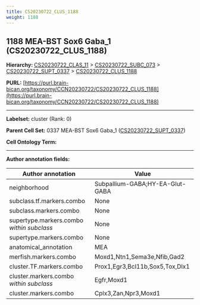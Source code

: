 ```yaml
---
title: CS20230722_CLUS_1188
weight: 1188
---
```

## 1188 MEA-BST Sox6 Gaba_1 (CS20230722_CLUS_1188)
<b>Hierarchy: </b>
[CS20230722_CLAS_11](../CS20230722_CLAS_11) >
[CS20230722_SUBC_073](../CS20230722_SUBC_073) >
[CS20230722_SUPT_0337](../CS20230722_SUPT_0337) >
[CS20230722_CLUS_1188](../CS20230722_CLUS_1188)

**PURL:** [https://purl.brain-bican.org/taxonomy/CCN20230722/CS20230722_CLUS_1188](https://purl.brain-bican.org/taxonomy/CCN20230722/CS20230722_CLUS_1188)

---


**Labelset:** cluster (Rank: 0)

**Parent Cell Set:** 0337 MEA-BST Sox6 Gaba_1 ([CS20230722_SUPT_0337](../CS20230722_SUPT_0337))



**Cell Ontology Term:** 

[MARKER GENES.]: #


---

[TRANSFERRED ANNOTATIONS.]: #


[AUTHOR ANNOTATION FIELDS.]: #


**Author annotation fields:**

| Author annotation | Value |
|-------------------|-------|
|neighborhood|Subpallium-GABA;HY-EA-Glut-GABA|
|subclass.tf.markers.combo|None|
|subclass.markers.combo|None|
|supertype.markers.combo _within subclass_|None|
|supertype.markers.combo|None|
|anatomical_annotation|MEA|
|merfish.markers.combo|Moxd1,Ntn1,Sema3e,Nfib,Gad2|
|cluster.TF.markers.combo|Prox1,Egr3,Bcl11b,Sox5,Tox,Dlx1|
|cluster.markers.combo _within subclass_|Egfr,Moxd1|
|cluster.markers.combo|Cplx3,Zan,Npr3,Moxd1|
